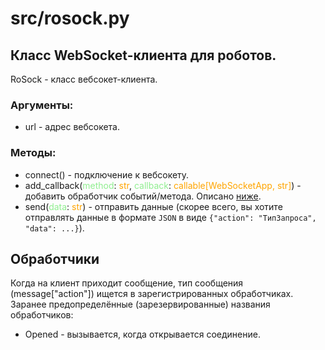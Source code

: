 # src/rosock.py

## Класс WebSocket-клиента для роботов.
RoSock - класс вебсокет-клиента.<br>
### Аргументы:
- url - адрес вебсокета.
### Методы:
- connect() - подключение к вебсокету.
- add_callback(<span style="color: lightgreen">method</span>: <span style="color: orange">str</span>, <span style="color: lightgreen">callback</span>: <span style="color: orange">callable[WebSocketApp, str]</span>) - добавить обработчик событий/метода. Описано <a href="#обработчики">ниже</a>.
- send(<span style="color: lightgreen">data</span>: <span style="color: orange">str</span>) - отправить данные (скорее всего, вы хотите отправлять данные в формате `JSON` в виде `{"action": "ТипЗапроса", "data": ...}`).
## Обработчики
Когда на клиент приходит сообщение, тип сообщения (message["action"]) ищется в зарегистрированных обработчиках. Заранее предопределённые (зарезервированные) названия обработчиков:
- Opened - вызывается, когда открывается соединение.